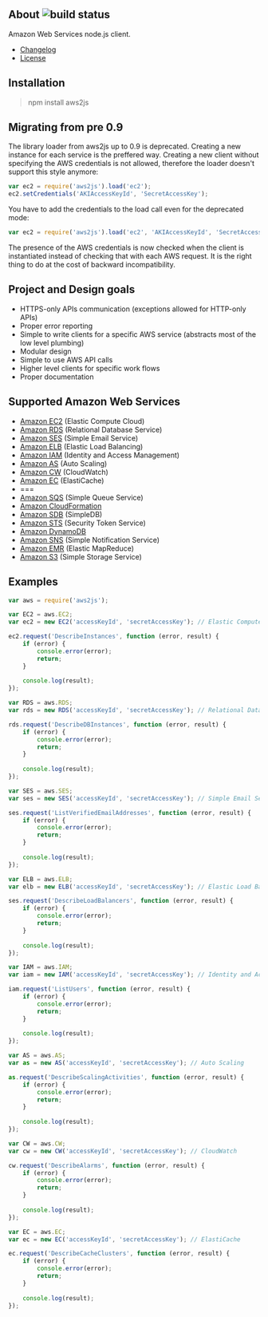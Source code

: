 ## About ![build status](https://secure.travis-ci.org/SaltwaterC/aws2js.png?branch=next)

Amazon Web Services node.js client.

 * [Changelog](https://github.com/SaltwaterC/aws2js/blob/master/doc/CHANGELOG.md)
 * [License](https://github.com/SaltwaterC/aws2js/blob/master/doc/LICENSE.md)

## Installation

> npm install aws2js

## Migrating from pre 0.9

The library loader from aws2js up to 0.9 is deprecated. Creating a new instance for each service is the preffered way. Creating a new client without specifying the AWS credentials is not allowed, therefore the loader doesn't support this style anymore:

```javascript
var ec2 = require('aws2js').load('ec2');
ec2.setCredentials('AKIAccessKeyId', 'SecretAccessKey');
```

You have to add the credentials to the load call even for the deprecated mode:

```javascript
var ec2 = require('aws2js').load('ec2', 'AKIAccessKeyId', 'SecretAccessKey');
```

The presence of the AWS credentials is now checked when the client is instantiated instead of checking that with each AWS request. It is the right thing to do at the cost of backward incompatibility.

## Project and Design goals

 * HTTPS-only APIs communication (exceptions allowed for HTTP-only APIs)
 * Proper error reporting
 * Simple to write clients for a specific AWS service (abstracts most of the low level plumbing)
 * Modular design
 * Simple to use AWS API calls
 * Higher level clients for specific work flows
 * Proper documentation

## Supported Amazon Web Services

 * [Amazon EC2](https://github.com/SaltwaterC/aws2js/wiki/EC2-Client) (Elastic Compute Cloud)
 * [Amazon RDS](https://github.com/SaltwaterC/aws2js/wiki/RDS-Client) (Relational Database Service)
 * [Amazon SES](https://github.com/SaltwaterC/aws2js/wiki/SES-Client) (Simple Email Service)
 * [Amazon ELB](https://github.com/SaltwaterC/aws2js/wiki/ELB-Client) (Elastic Load Balancing)
 * [Amazon IAM](https://github.com/SaltwaterC/aws2js/wiki/IAM-Client) (Identity and Access Management)
 * [Amazon AS](https://github.com/SaltwaterC/aws2js/wiki/AS-Client) (Auto Scaling)
 * [Amazon CW](https://github.com/SaltwaterC/aws2js/wiki/CW-Client) (CloudWatch)
 * [Amazon EC](https://github.com/SaltwaterC/aws2js/wiki/EC-Client) (ElastiCache)
 * ===
 * [Amazon SQS](https://github.com/SaltwaterC/aws2js/wiki/SQS-Client) (Simple Queue Service)
 * [Amazon CloudFormation](https://github.com/SaltwaterC/aws2js/wiki/CloudFormation-Client)
 * [Amazon SDB](https://github.com/SaltwaterC/aws2js/wiki/SDB-Client) (SimpleDB)
 * [Amazon STS](https://github.com/SaltwaterC/aws2js/wiki/STS-Client) (Security Token Service)
 * [Amazon DynamoDB](https://github.com/SaltwaterC/aws2js/wiki/DynamoDB-Client)
 * [Amazon SNS](https://github.com/SaltwaterC/aws2js/wiki/SNS-Client) (Simple Notification Service)
 * [Amazon EMR](https://github.com/SaltwaterC/aws2js/wiki/EMR-Client) (Elastic MapReduce)
 * [Amazon S3](https://github.com/SaltwaterC/aws2js/wiki/S3-Client) (Simple Storage Service)

## Examples

```javascript
var aws = require('aws2js');

var EC2 = aws.EC2;
var ec2 = new EC2('accessKeyId', 'secretAccessKey'); // Elastic Compute Cloud

ec2.request('DescribeInstances', function (error, result) {
	if (error) {
		console.error(error);
		return;
	}
	
	console.log(result);
});

var RDS = aws.RDS;
var rds = new RDS('accessKeyId', 'secretAccessKey'); // Relational Database Service

rds.request('DescribeDBInstances', function (error, result) {
	if (error) {
		console.error(error);
		return;
	}
	
	console.log(result);
});

var SES = aws.SES;
var ses = new SES('accessKeyId', 'secretAccessKey'); // Simple Email Service

ses.request('ListVerifiedEmailAddresses', function (error, result) {
	if (error) {
		console.error(error);
		return;
	}
	
	console.log(result);
});

var ELB = aws.ELB;
var elb = new ELB('accessKeyId', 'secretAccessKey'); // Elastic Load Balancing

ses.request('DescribeLoadBalancers', function (error, result) {
	if (error) {
		console.error(error);
		return;
	}
	
	console.log(result);
});

var IAM = aws.IAM;
var iam = new IAM('accessKeyId', 'secretAccessKey'); // Identity and Access Management

iam.request('ListUsers', function (error, result) {
	if (error) {
		console.error(error);
		return;
	}
	
	console.log(result);
});

var AS = aws.AS;
var as = new AS('accessKeyId', 'secretAccessKey'); // Auto Scaling

as.request('DescribeScalingActivities', function (error, result) {
	if (error) {
		console.error(error);
		return;
	}
	
	console.log(result);
});

var CW = aws.CW;
var cw = new CW('accessKeyId', 'secretAccessKey'); // CloudWatch

cw.request('DescribeAlarms', function (error, result) {
	if (error) {
		console.error(error);
		return;
	}
	
	console.log(result);
});

var EC = aws.EC;
var ec = new EC('accessKeyId', 'secretAccessKey'); // ElastiCache

ec.request('DescribeCacheClusters', function (error, result) {
	if (error) {
		console.error(error);
		return;
	}
	
	console.log(result);
});
```
